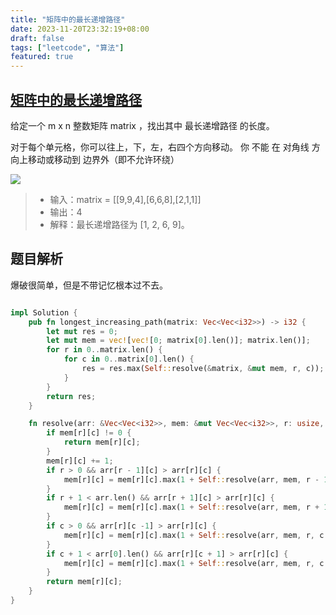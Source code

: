 ```yaml
---
title: "矩阵中的最长递增路径"
date: 2023-11-20T23:32:19+08:00
draft: false
tags: ["leetcode", "算法"]
featured: true
---
```


## [矩阵中的最长递增路径](https://leetcode.cn/problems/longest-increasing-path-in-a-matrix/)

给定一个 m x n 整数矩阵 matrix ，找出其中 最长递增路径 的长度。

对于每个单元格，你可以往上，下，左，右四个方向移动。 你 不能 在 对角线 方向上移动或移动到 边界外（即不允许环绕）

![](https://assets.leetcode.com/uploads/2021/01/05/grid1.jpg)

>- 输入：matrix = [[9,9,4],[6,6,8],[2,1,1]]
>- 输出：4 
>- 解释：最长递增路径为 [1, 2, 6, 9]。


## 题目解析

爆破很简单，但是不带记忆根本过不去。

```rust

impl Solution {
    pub fn longest_increasing_path(matrix: Vec<Vec<i32>>) -> i32 {
        let mut res = 0;
        let mut mem = vec![vec![0; matrix[0].len()]; matrix.len()];
        for r in 0..matrix.len() {
            for c in 0..matrix[0].len() {
                res = res.max(Self::resolve(&matrix, &mut mem, r, c));
            }
        }
        return res;
    }

    fn resolve(arr: &Vec<Vec<i32>>, mem: &mut Vec<Vec<i32>>, r: usize, c: usize) -> i32 {
        if mem[r][c] != 0 {
            return mem[r][c];
        }
        mem[r][c] += 1;
        if r > 0 && arr[r - 1][c] > arr[r][c] {
            mem[r][c] = mem[r][c].max(1 + Self::resolve(arr, mem, r - 1, c));
        }
        if r + 1 < arr.len() && arr[r + 1][c] > arr[r][c] {
            mem[r][c] = mem[r][c].max(1 + Self::resolve(arr, mem, r + 1, c));
        }
        if c > 0 && arr[r][c -1] > arr[r][c] {
            mem[r][c] = mem[r][c].max(1 + Self::resolve(arr, mem, r, c - 1));
        }
        if c + 1 < arr[0].len() && arr[r][c + 1] > arr[r][c] {
            mem[r][c] = mem[r][c].max(1 + Self::resolve(arr, mem, r, c + 1));
        }
        return mem[r][c];
    }
}
```

